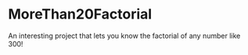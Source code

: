 # MoreThan20Factorial
An interesting project that lets you know the factorial of any number like 300!
